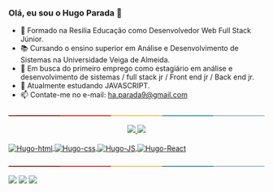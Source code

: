 ### Olá, eu sou o Hugo Parada 👋

- 🎉 Formado na Resilia Educação como Desenvolvedor Web Full Stack Júnior.
- 📚 Cursando o ensino superior em Análise e Desenvolvimento de Sistemas na Universidade Veiga de Almeida.
- 🔭 Em busca do primeiro emprego como estagiário em análise e desenvolvimento de sistemas / full stack jr / Front end jr / Back end jr.
- 🌱 Atualmente estudando JAVASCRIPT.
- 📫 Contate-me no e-mail: ha.parada9@gmail.com



![-----------------------------------------------------](https://raw.githubusercontent.com/fcsouza/fcsouza/master/.github/colored.png)

<div align="center">
  <a href="https://github.com/haparada9">
  <img height="180em" src="https://github-readme-stats.vercel.app/api?username=haparada9&show_icons=true&theme=dracula&include_all_commits=true&count_private=true"/>
  <img height="180em" src="https://github-readme-stats.vercel.app/api/top-langs/?username=haparada9&layout=compact&langs_count=7&theme=dracula"/>
</div>
  
<div style="display: inline_block"><br>
<img align="center" alt="Hugo-html" height="30" width="40" src="https://cdn.jsdelivr.net/gh/devicons/devicon/icons/html5/html5-plain-wordmark.svg"/>
  <img align="center" alt="Hugo-css" height="30" width="40" src="https://cdn.jsdelivr.net/gh/devicons/devicon/icons/css3/css3-original-wordmark.svg" />
  <img align="center" alt="Hugo-JS" height="30" width="40" src="https://cdn.jsdelivr.net/gh/devicons/devicon/icons/javascript/javascript-original.svg" />
  <img align="center" alt="Hugo-React" height="30" width="40" src="https://cdn.jsdelivr.net/gh/devicons/devicon/icons/react/react-original-wordmark.svg" />
</div>
  
 ![-----------------------------------------------------](https://raw.githubusercontent.com/fcsouza/fcsouza/master/.github/colored.png)
  
  <div> 
  <a href="https://www.instagram.com/haparada/" target="_blank"><img src="https://img.shields.io/badge/-Instagram-%23E4405F?style=for-the-badge&logo=instagram&logoColor=white" target="_blank"></a> 
  <a href = "ha.parada9@gmail.com"><img src="https://img.shields.io/badge/-Gmail-%23333?style=for-the-badge&logo=gmail&logoColor=white" target="_blank"></a>
  <a href="https://www.linkedin.com/in/hugo-parada-645273209/" target="_blank"><img src="https://img.shields.io/badge/-LinkedIn-%230077B5?style=for-the-badge&logo=linkedin&logoColor=white" target="_blank"></a> 
  </div>
